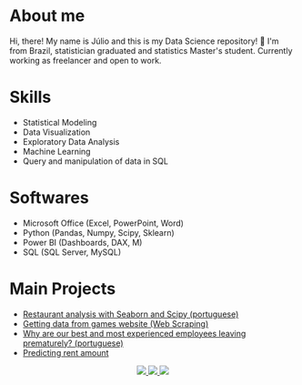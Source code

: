 # About me 

Hi, there! My name is Júlio and this is my Data Science repository! 👋
I'm from Brazil, statistician graduated and statistics Master's student. Currently working as freelancer and open to work. 

# Skills

- Statistical Modeling
- Data Visualization 
- Exploratory Data Analysis
- Machine Learning
- Query and manipulation of data in SQL

# Softwares

- Microsoft Office (Excel, PowerPoint, Word)
- Python (Pandas, Numpy, Scipy, Sklearn)
- Power BI (Dashboards, DAX, M) 
- SQL (SQL Server, MySQL)

# Main Projects

- <a href="https://github.com/JulioHenri/Analise-Restaurante"> Restaurant analysis with Seaborn and Scipy (portuguese) </a>
- <a href="https://github.com/JulioHenri/Games-Web-Scraping"> Getting data from games website (Web Scraping) </a>
- <a href="https://github.com/JulioHenri/HR-analyze-and-predict"> Why are our best and most experienced employees leaving prematurely? (portuguese) </a>
- <a href="https://github.com/JulioHenri/Houses-to-rent"> Predicting rent amount 
</a>

</p>
<p align="center">
</p>
<p align="center">
  <a href="https://www.linkedin.com/in/juliohenri/" alt="LinkedIn">
    <img src="https://img.shields.io/badge/-LinkedIn-blue?style=flat&logo=Linkedin&logoColor=white" />
  </a>
  <a href="https://www.upwork.com/o/profiles/users/~016e27a86f0e80b4a5/" alt="UpWork">
    <img src="https://img.shields.io/badge/-UpWork-brightgreen/?style=flat&logo=upwork&logoColor=white" />
  </a>
  <a href="https://medium.com/@henrijulio2" alt="Medium">
    <img src="https://img.shields.io/badge/-Medium-24282A?style=flat&logo=Medium&logoColor=white" />
  </a>
</p>
